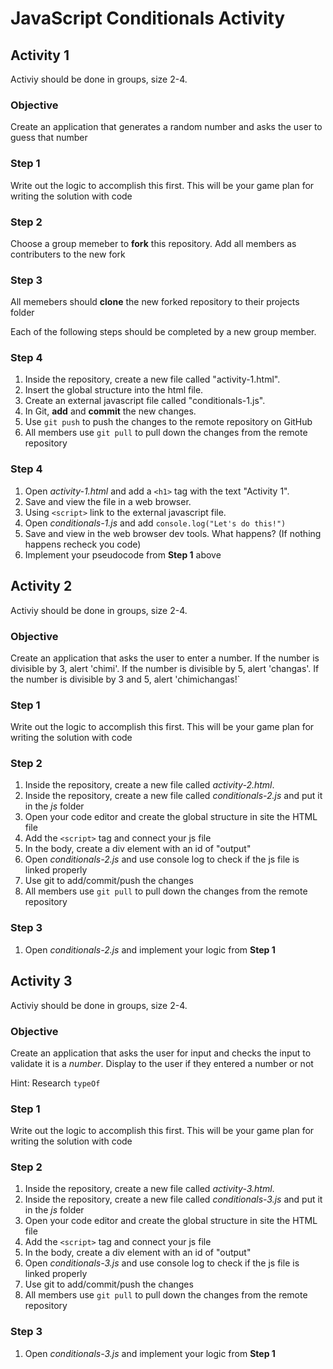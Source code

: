 # JavaScript Conditionals Activity

## Activity 1

Activiy should be done in groups, size 2-4. 

### Objective

Create an application that generates a random number and asks the user to guess that number

### Step 1

Write out the logic to accomplish this first. This will be your game plan for writing the solution with code

### Step 2

Choose a group memeber to **fork** this repository. Add all members as contributers to the new fork

### Step 3

All memebers should **clone** the new forked repository to their projects folder


Each of the following steps should be completed by a new group member.

### Step 4

1. Inside the repository, create a new file called "activity-1.html". 
2. Insert the global structure into the html file.
3. Create an external javascript file called "conditionals-1.js".
4. In Git, **add** and **commit** the new changes.
5. Use `git push` to push the changes to the remote repository on GitHub
6. All members use `git pull` to pull down the changes from the remote repository

### Step 4

1. Open *activity-1.html* and add a `<h1>` tag with the text "Activity 1".
2. Save and view the file in a web browser.
3. Using `<script>` link to the external javascript file.
4. Open *conditionals-1.js* and add `console.log("Let's do this!")`
5. Save and view in the web browser dev tools. What happens? (If nothing happens recheck you code)
6. Implement your pseudocode from **Step 1** above

## Activity 2

Activiy should be done in groups, size 2-4. 

### Objective

Create an application that asks the user to enter a number. If the number is divisible by 3,  alert 'chimi'. If the number is divisible by 5, alert 'changas'. If the number is divisible by 3 and 5, alert 'chimichangas!`

### Step 1

Write out the logic to accomplish this first. This will be your game plan for writing the solution with code

### Step 2

1. Inside the repository, create a new file called *activity-2.html*.
2. Inside the repository, create a new file called *conditionals-2.js* and put it in the *js* folder
3. Open your code editor and create the global structure in site the HTML file
4. Add the `<script>` tag and connect your js file
5. In the body, create a div element with an id of "output"
4. Open *conditionals-2.js* and use console log to check if the js file is linked properly
6. Use git to add/commit/push the changes
7. All members use `git pull` to pull down the changes from the remote repository

### Step 3

1. Open *conditionals-2.js* and implement your logic from **Step 1**

## Activity 3

Activiy should be done in groups, size 2-4. 

### Objective

Create an application that asks the user for input and checks the input to validate it is a *number*. Display to the user if they entered a number or not

Hint: Research `typeOf`
### Step 1

Write out the logic to accomplish this first. This will be your game plan for writing the solution with code

### Step 2

1. Inside the repository, create a new file called *activity-3.html*.
2. Inside the repository, create a new file called *conditionals-3.js* and put it in the *js* folder
3. Open your code editor and create the global structure in site the HTML file
4. Add the `<script>` tag and connect your js file
5. In the body, create a div element with an id of "output"
4. Open *conditionals-3.js* and use console log to check if the js file is linked properly
6. Use git to add/commit/push the changes
7. All members use `git pull` to pull down the changes from the remote repository

### Step 3

1. Open *conditionals-3.js* and implement your logic from **Step 1**
